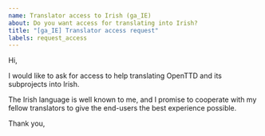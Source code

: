 ```yaml
---
name: Translator access to Irish (ga_IE)
about: Do you want access for translating into Irish?
title: "[ga_IE] Translator access request"
labels: request_access
---
```


<!-- translator: ga_IE -->
<!-- Please do not edit the header of this template. If you have something to add, do this at the end. -->

Hi,

I would like to ask for access to help translating OpenTTD and its subprojects into Irish.

The Irish language is well known to me, and I promise to cooperate with my fellow translators to give the end-users the best experience possible.

<!-- DO NOT modify anything above this line; feel free to add a personal touch below this line -->

Thank you,
